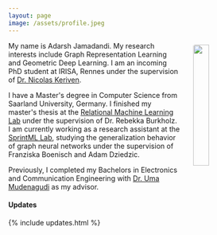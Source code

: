 ```yaml
---
layout: page
image: /assets/profile.jpeg
---
```


<img src="{{ page.image }}" style="float: right; width: 25%; padding: 6px; margin: 0 0 0 20px; border-radius: 10px;"> 

My name is Adarsh Jamadandi. My research interests include Graph Representation Learning and Geometric Deep Learning. I am an incoming PhD student at IRISA, Rennes under the supervision of [Dr. Nicolas Keriven](https://nkeriven.github.io).

I have a Master's degree in Computer Science from Saarland University, Germany. I finished my master's thesis at the [Relational Machine Learning Lab](https://relationalml.github.io) under the supervision of Dr. Rebekka Burkholz. I am currently working as a research assistant at the [SprintML Lab](https://sprintml.com/team/), studying the generalization behavior of graph neural networks under the supervision of Franziska Boenisch and Adam Dziedzic.

Previously, I completed my Bachelors in Electronics and Communication Engineering with [Dr. Uma Mudenagudi](https://scholar.google.co.in/citations?user=xBaqwmkAAAAJ&hl=en) as my advisor.



#### Updates

{% include updates.html %}
